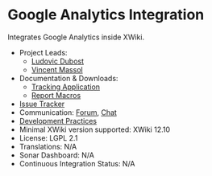 # Google Analytics Integration

Integrates Google Analytics inside XWiki.

* Project Leads: 
    * [Ludovic Dubost](https://www.xwiki.org/xwiki/bin/view/XWiki/LudovicDubost)
    * [Vincent Massol](https://www.xwiki.org/xwiki/bin/view/XWiki/VincentMassol)
* Documentation & Downloads:
    * [Tracking Application](https://extensions.xwiki.org/xwiki/bin/view/Extension/GoogleAnalyticsTrackingExtension)
    * [Report Macros](https://extensions.xwiki.org/xwiki/bin/view/Extension/GoogleAnalyticsReportsExtension)
* [Issue Tracker](https://jira.xwiki.org/browse/XGA)
* Communication: [Forum](https://forum.xwiki.org), [Chat](https://dev.xwiki.org/xwiki/bin/view/Community/Chat)
* [Development Practices](https://dev.xwiki.org)
* Minimal XWiki version supported: XWiki 12.10
* License: LGPL 2.1
* Translations: N/A
* Sonar Dashboard: N/A
* Continuous Integration Status: N/A
